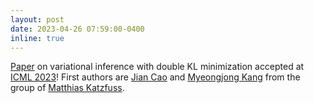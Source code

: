 ```yaml
---
layout: post
date: 2023-04-26 07:59:00-0400
inline: true
---
```


[Paper](https://arxiv.org/pdf/2301.13303.pdf) on variational inference with double KL minimization accepted at [ICML 2023](https://icml.cc/Conferences/2023/Dates)! First authors are [Jian Cao](https://jcatwood.github.io/) and [Myeongjong Kang](https://myeongjong.github.io/) from the group of [Matthias Katzfuss](https://sites.google.com/view/katzfuss/home).